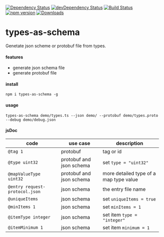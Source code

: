 [![Dependency Status](https://david-dm.org/plantain-00/types-as-schema.svg)](https://david-dm.org/plantain-00/types-as-schema)
[![devDependency Status](https://david-dm.org/plantain-00/types-as-schema/dev-status.svg)](https://david-dm.org/plantain-00/types-as-schema#info=devDependencies)
[![Build Status](https://travis-ci.org/plantain-00/types-as-schema.svg?branch=master)](https://travis-ci.org/plantain-00/types-as-schema)
[![npm version](https://badge.fury.io/js/types-as-schema.svg)](https://badge.fury.io/js/types-as-schema)
[![Downloads](https://img.shields.io/npm/dm/types-as-schema.svg)](https://www.npmjs.com/package/types-as-schema)

# types-as-schema
Genetate json scheme or protobuf file from types.

#### features

+ generate json schema file
+ generate protobuf file

#### install

`npm i types-as-schema -g`

#### usage

`types-as-schema demo/types.ts --json demo/ --protobuf demo/types.proto --debug demo/debug.json`

#### jsDoc

code | use case | description
--- | --- | ---
`@tag 1` | protobuf | tag or id
`@type uint32` | protobuf and json schema | set `type = "uint32"`
`@mapValueType uint32` | protobuf and json schema | more detailed type of a map type value
`@entry request-protocol.json` | json schema | the entry file name
`@uniqueItems` | json schema  | set `uniqueItems = true`
`@minItems 1` | json schema | set `minItems = 1`
`@itemType integer` | json schema | set item `type = "integer"`
`@itemMinimum 1` | json schema | set item `minimum = 1`
